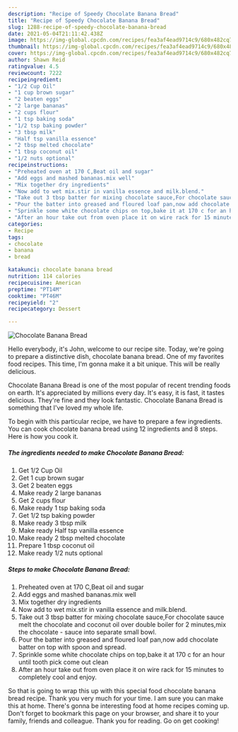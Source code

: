 ```yaml
---
description: "Recipe of Speedy Chocolate Banana Bread"
title: "Recipe of Speedy Chocolate Banana Bread"
slug: 1288-recipe-of-speedy-chocolate-banana-bread
date: 2021-05-04T21:11:42.438Z
image: https://img-global.cpcdn.com/recipes/fea3af4ead9714c9/680x482cq70/chocolate-banana-bread-recipe-main-photo.jpg
thumbnail: https://img-global.cpcdn.com/recipes/fea3af4ead9714c9/680x482cq70/chocolate-banana-bread-recipe-main-photo.jpg
cover: https://img-global.cpcdn.com/recipes/fea3af4ead9714c9/680x482cq70/chocolate-banana-bread-recipe-main-photo.jpg
author: Shawn Reid
ratingvalue: 4.5
reviewcount: 7222
recipeingredient:
- "1/2 Cup Oil"
- "1 cup brown sugar"
- "2 beaten eggs"
- "2 large bananas"
- "2 cups flour"
- "1 tsp baking soda"
- "1/2 tsp baking powder"
- "3 tbsp milk"
- "Half tsp vanilla essence"
- "2 tbsp melted chocolate"
- "1 tbsp coconut oil"
- "1/2 nuts optional"
recipeinstructions:
- "Preheated oven at 170 C,Beat oil and sugar"
- "Add eggs and mashed bananas.mix well"
- "Mix together dry ingredients"
- "Now add to wet mix.stir in vanilla essence and milk.blend."
- "Take out 3 tbsp batter for mixing chocolate sauce,For chocolate sauce melt the chocolate and coconut oil over double boiler for 2 minutes,mix the chocolate  sauce into separate small bowl."
- "Pour the batter into greased and floured loaf pan,now add chocolate batter on top with spoon and spread."
- "Sprinkle some white chocolate chips on top,bake it at 170 c for an hour until tooth pick come out clean"
- "After an hour take out from oven place it on wire rack for 15 minutes to completely cool and enjoy."
categories:
- Recipe
tags:
- chocolate
- banana
- bread

katakunci: chocolate banana bread 
nutrition: 114 calories
recipecuisine: American
preptime: "PT14M"
cooktime: "PT46M"
recipeyield: "2"
recipecategory: Dessert

---
```



![Chocolate Banana Bread](https://img-global.cpcdn.com/recipes/fea3af4ead9714c9/680x482cq70/chocolate-banana-bread-recipe-main-photo.jpg)

Hello everybody, it's John, welcome to our recipe site. Today, we're going to prepare a distinctive dish, chocolate banana bread. One of my favorites food recipes. This time, I'm gonna make it a bit unique. This will be really delicious.



Chocolate Banana Bread is one of the most popular of recent trending foods on earth. It's appreciated by millions every day. It's easy, it is fast, it tastes delicious. They're fine and they look fantastic. Chocolate Banana Bread is something that I've loved my whole life.


To begin with this particular recipe, we have to prepare a few ingredients. You can cook chocolate banana bread using 12 ingredients and 8 steps. Here is how you cook it.

<!--inarticleads1-->

##### The ingredients needed to make Chocolate Banana Bread:

1. Get 1/2 Cup Oil
1. Get 1 cup brown sugar
1. Get 2 beaten eggs
1. Make ready 2 large bananas
1. Get 2 cups flour
1. Make ready 1 tsp baking soda
1. Get 1/2 tsp baking powder
1. Make ready 3 tbsp milk
1. Make ready Half tsp vanilla essence
1. Make ready 2 tbsp melted chocolate
1. Prepare 1 tbsp coconut oil
1. Make ready 1/2 nuts optional




<!--inarticleads2-->

##### Steps to make Chocolate Banana Bread:

1. Preheated oven at 170 C,Beat oil and sugar
1. Add eggs and mashed bananas.mix well
1. Mix together dry ingredients
1. Now add to wet mix.stir in vanilla essence and milk.blend.
1. Take out 3 tbsp batter for mixing chocolate sauce,For chocolate sauce melt the chocolate and coconut oil over double boiler for 2 minutes,mix the chocolate  - sauce into separate small bowl.
1. Pour the batter into greased and floured loaf pan,now add chocolate batter on top with spoon and spread.
1. Sprinkle some white chocolate chips on top,bake it at 170 c for an hour until tooth pick come out clean
1. After an hour take out from oven place it on wire rack for 15 minutes to completely cool and enjoy.




So that is going to wrap this up with this special food chocolate banana bread recipe. Thank you very much for your time. I am sure you can make this at home. There's gonna be interesting food at home recipes coming up. Don't forget to bookmark this page on your browser, and share it to your family, friends and colleague. Thank you for reading. Go on get cooking!
